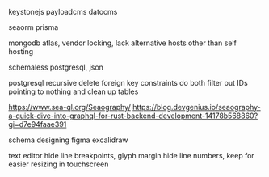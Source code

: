 keystonejs
payloadcms
datocms

seaorm
prisma

mongodb atlas, vendor locking, lack alternative hosts other than self hosting

schemaless postgresql, json

postgresql recursive delete foreign key constraints
do both filter out IDs pointing to nothing and clean up tables

https://www.sea-ql.org/Seaography/
https://blog.devgenius.io/seaography-a-quick-dive-into-graphql-for-rust-backend-development-14178b568860?gi=d7e94faae391

schema designing
figma
excalidraw

text editor
hide line breakpoints, glyph margin
hide line numbers, keep for easier resizing in touchscreen
